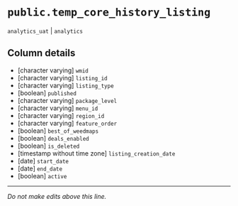 # `public.temp_core_history_listing`
`analytics_uat` | `analytics`

## Column details
* [character varying] `wmid`
* [character varying] `listing_id`
* [character varying] `listing_type`
* [boolean]   `published`
* [character varying] `package_level`
* [character varying] `menu_id`
* [character varying] `region_id`
* [character varying] `feature_order`
* [boolean]   `best_of_weedmaps`
* [boolean]   `deals_enabled`
* [boolean]   `is_deleted`
* [timestamp without time zone] `listing_creation_date`
* [date]      `start_date`
* [date]      `end_date`
* [boolean]   `active`

-------------------------------------------------------------------------------
*Do not make edits above this line.*

